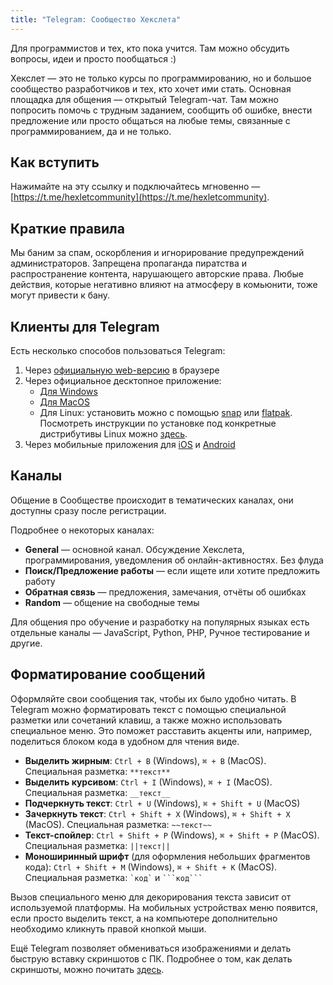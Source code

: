 ```yaml
---
title: "Telegram: Сообщество Хекслета"
---
```


Для программистов и тех, кто пока учится. Там можно обсудить вопросы, идеи и просто пообщаться :)

Хекслет — это не только курсы по программированию, но и большое сообщество разработчиков и тех, кто хочет ими стать. Основная площадка для общения — открытый Telegram-чат. Там можно попросить помочь с трудным заданием, сообщить об ошибке, внести предложение или просто общаться на любые темы, связанные с программированием, да и не только.

## Как вступить

Нажимайте на эту ссылку и подключайтесь мгновенно — [https://t.me/hexletcommunity](https://t.me/hexletcommunity).

## Краткие правила

Мы баним за спам, оскорбления и игнорирование предупреждений администраторов. Запрещена пропаганда пиратства и распространение контента, нарушающего авторские права. Любые действия, которые негативно влияют на атмосферу в комьюнити, тоже могут привести к бану.

## Клиенты для Telegram

Есть несколько способов пользоваться Telegram:

1. Через [официальную web-версию](https://web.telegram.org) в браузере
2. Через официальное десктопное приложение:
   - [Для Windows](https://desktop.telegram.org)
   - [Для MacOS](https://macos.telegram.org)
   - Для Linux: установить можно с помощью [snap](https://snapcraft.io/telegram-desktop) или [flatpak](https://flathub.org/apps/details/org.telegram.desktop). Посмотреть инструкции по установке под конкретные дистрибутивы Linux можно [здесь](https://snapcraft.io/telegram-desktop).
3. Через мобильные приложения для [iOS](https://apps.apple.com/app/telegram-messenger/id686449807) и [Android](https://play.google.com/store/apps/details?id=org.telegram.messenger)

## Каналы

Общение в Сообществе происходит в тематических каналах, они доступны сразу после регистрации.

Подробнее о некоторых каналах:

- **General** — основной канал. Обсуждение Хекслета, программирования, уведомления об онлайн-активностях. Без флуда
- **Поиск/Предложение работы** — если ищете или хотите предложить работу
- **Обратная связь** — предложения, замечания, отчёты об ошибках
- **Random** — общение на свободные темы

Для общения про обучение и разработку на популярных языках есть отдельные каналы — JavaScript, Python, PHP, Ручное тестирование и другие.

## Форматирование сообщений

Оформляйте свои сообщения так, чтобы их было удобно читать. В Telegram можно форматировать текст с помощью специальной разметки или сочетаний клавиш, а также можно использовать специальное меню. Это поможет расставить акценты или, например, поделиться блоком кода в удобном для чтения виде.

- **Выделить жирным**: `Ctrl + B` (Windows), `⌘ + B` (MacOS). Специальная разметка: `**текст**`
- **Выделить курсивом**: `Ctrl + I` (Windows), `⌘ + I` (MacOS). Специальная разметка: `__текст__`
- **Подчеркнуть текст**: `Ctrl + U` (Windows), `⌘ + Shift + U` (MacOS)
- **Зачеркнуть текст**: `Ctrl + Shift + X` (Windows), `⌘ + Shift + X` (MacOS). Специальная разметка: `~~текст~~`
- **Текст-спойлер**: `Ctrl + Shift + P` (Windows), `⌘ + Shift + P` (MacOS). Специальная разметка: `||текст||`
- **Моноширинный шрифт** (для оформления небольших фрагментов кода): `Ctrl + Shift + M` (Windows), `⌘ + Shift + K` (MacOS). Специальная разметка: `` `код` `` и ```` ```код``` ````

Вызов специального меню для декорирования текста зависит от используемой платформы. На мобильных устройствах меню появится, если просто выделить текст, а на компьютере дополнительно необходимо кликнуть правой кнопкой мыши.

Ещё Telegram позволяет обмениваться изображениями и делать быструю вставку скриншотов с ПК. Подробнее о том, как делать скриншоты, можно почитать [здесь](/docs/site-and-platform/kak-delat-skrinshoty.md).
